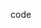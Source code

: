 code

<!---
schluggard/schluggard is a ✨ special ✨ repository because its `README.md` (this file) appears on your GitHub profile.
You can click the Preview link to take a look at your changes.
--->
